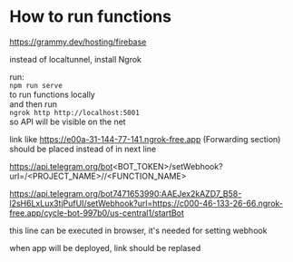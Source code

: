 # How to run functions

https://grammy.dev/hosting/firebase

instead of localtunnel, install Ngrok

run:  
`npm run serve`  
to run functions locally   
and then run  
`ngrok http http://localhost:5001`  
so API will be visible on the net  

link like https://e00a-31-144-77-141.ngrok-free.app (Forwarding section)
should be placed instead of <SERVER> in next line

https://api.telegram.org/bot<BOT_TOKEN>/setWebhook?url=<SERVER>/<PROJECT_NAME>/<REGION>/<FUNCTION_NAME>

https://api.telegram.org/bot7471653990:AAEJex2kAZD7_B58-l2sH6LxLux3tjPufUI/setWebhook?url=https://c000-46-133-26-66.ngrok-free.app/cycle-bot-997b0/us-central1/startBot

[EXAMPLE]: https://api.telegram.org/bot7142217348:AAGQLNuUVf9K2O_EkZLsFKRmo05QvoApxT4/setWebhook?url=https://c91f-31-144-77-141.ngrok-free.app/cycle-demo-88638/us-central1/startBot
this line can be executed in browser, it's needed for setting webhook  
  
when app will be deployed, link should be replased